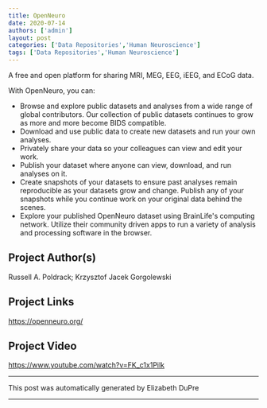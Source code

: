 ```yaml
---
title: OpenNeuro
date: 2020-07-14
authors: ['admin']
layout: post
categories: ['Data Repositories','Human Neuroscience']
tags: ['Data Repositories','Human Neuroscience']
---
```

A free and open platform for sharing MRI, MEG, EEG, iEEG, and ECoG data.

With OpenNeuro, you can:
- Browse and explore public datasets and analyses from a wide range of global contributors. Our collection of public datasets continues to grow as more and more become BIDS compatible.
- Download and use public data to create new datasets and run your own analyses.
- Privately share your data so your colleagues can view and edit your work.
- Publish your dataset where anyone can view, download, and run analyses on it.
- Create snapshots of your datasets to ensure past analyses remain reproducible as your datasets grow and change. Publish any of your snapshots while you continue work on your original data behind the scenes.
- Explore your published OpenNeuro dataset using BrainLife's computing network. Utilize their community driven apps to run a variety of analysis and processing software in the browser.
## Project Author(s)
Russell A. Poldrack; Krzysztof Jacek Gorgolewski
## Project Links
https://openneuro.org/
## Project Video
https://www.youtube.com/watch?v=FK_c1x1Pilk
***
This post was automatically generated by
Elizabeth DuPre
***
